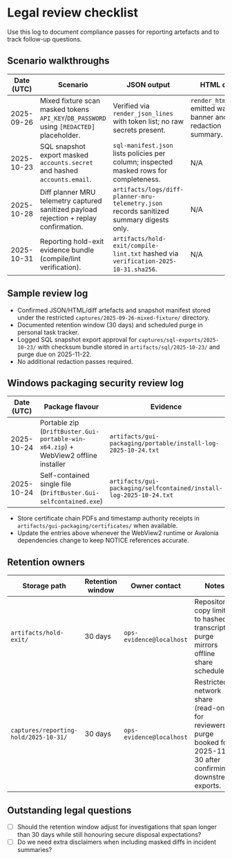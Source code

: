 # Legal review checklist

Use this log to document compliance passes for reporting artefacts and to track
follow-up questions.

## Scenario walkthroughs

| Date (UTC) | Scenario | JSON output | HTML output | Diff output | Notes |
|------------|----------|-------------|-------------|-------------|-------|
| 2025-09-26 | Mixed fixture scan masked tokens ``API_KEY``/``DB_PASSWORD`` using ``[REDACTED]`` placeholder. | Verified via `render_json_lines` with token list; no raw secrets present. | `render_html_report` emitted warning banner and redaction summary. | `render_unified_diff` replaced secrets in config drift hunk. | Snapshot manifest logged classification=internal-only and redacted tokens. |
| 2025-10-23 | SQL snapshot export masked ``accounts.secret`` and hashed ``accounts.email``. | `sql-manifest.json` lists policies per column; inspected masked rows for completeness. | N/A | N/A | Stored export under restricted `captures/sql-exports/2025-10-23/` with checksum pair in `artifacts/sql/`; retention expiry set for 2025-11-22. |
| 2025-10-28 | Diff planner MRU telemetry captured sanitized payload rejection + replay confirmation. | `artifacts/logs/diff-planner-mru-telemetry.json` records sanitized summary digests only. | N/A | N/A | MRU cache capped at ten entries under `%LOCALAPPDATA%/DriftBuster/cache/diff-planner/`; retention note logged, no raw payloads persisted. |
| 2025-10-31 | Reporting hold-exit evidence bundle (compile/lint verification). | `artifacts/hold-exit/compile-lint.txt` hashed via `verification-2025-10-31.sha256`. | N/A | N/A | Mirrored to restricted share `captures/reporting-hold/2025-10-31/`; purge scheduled for 2025-11-30 with owner rotation noted below. |

## Sample review log

- Confirmed JSON/HTML/diff artefacts and snapshot manifest stored under the
  restricted `captures/2025-09-26-mixed-fixture/` directory.
- Documented retention window (30 days) and scheduled purge in personal task
  tracker.
- Logged SQL snapshot export approval for `captures/sql-exports/2025-10-23/`
  with checksum bundle stored in `artifacts/sql/2025-10-23/` and purge due on
  2025-11-22.
- No additional redaction passes required.

## Windows packaging security review log

| Date (UTC) | Package flavour | Evidence | Hash manifest | Notes |
|------------|-----------------|----------|---------------|-------|
| 2025-10-24 | Portable zip (`DriftBuster.Gui-portable-win-x64.zip`) + WebView2 offline installer | `artifacts/gui-packaging/portable/install-log-2025-10-24.txt` | `artifacts/gui-packaging/portable/hashes.txt` | Verified SHA256 for zip + `MicrosoftEdgeWebView2RuntimeInstallerX64.exe`; documented WebView2 runtime `124.0.2478.97` and .NET Desktop Runtime `8.0.9`. |
| 2025-10-24 | Self-contained single file (`DriftBuster.Gui-selfcontained.exe`) | `artifacts/gui-packaging/selfcontained/install-log-2025-10-24.txt` | `artifacts/gui-packaging/selfcontained/hashes.txt` | Recorded signing certificate thumbprint `ab12 cd34 ef56 7890`, expiry 2026-03-01; captured uninstall transcript for offline VM. |

- Store certificate chain PDFs and timestamp authority receipts in
  `artifacts/gui-packaging/certificates/` when available.
- Update the entries above whenever the WebView2 runtime or Avalonia
  dependencies change to keep NOTICE references accurate.

## Retention owners

| Storage path | Retention window | Owner contact | Notes |
|--------------|------------------|---------------|-------|
| `artifacts/hold-exit/` | 30 days | `ops-evidence@localhost` | Repository copy limited to hashed transcripts; purge mirrors offline share schedule. |
| `captures/reporting-hold/2025-10-31/` | 30 days | `ops-evidence@localhost` | Restricted network share (read-only for reviewers); purge booked for 2025-11-30 after confirming downstream exports. |

## Outstanding legal questions

- [ ] Should the retention window adjust for investigations that span longer
      than 30 days while still honouring secure disposal expectations?
- [ ] Do we need extra disclaimers when including masked diffs in incident
      summaries?
